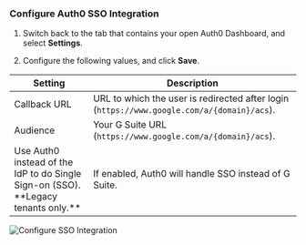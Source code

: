 ### Configure Auth0 SSO Integration

1. Switch back to the tab that contains your open Auth0 Dashboard, and select **Settings**.

2. Configure the following values, and click **Save**.

<table class="table">
    <thead>
        <tr>
            <th><strong>Setting</strong></th>
            <th><strong>Description</strong></th>
        </tr>
    </thead>
    <tbody>
        <tr>
            <td>Callback URL</td>
            <td>URL to which the user is redirected after login (<code>https://www.google.com/a/{domain}/acs</code>).</td>
        </tr>
        <tr>
            <td>Audience</td>
            <td>Your G Suite URL (<code>https://www.google.com/a/{domain}/acs</code>).</td>
        </tr>
        <tr>
            <td>Use Auth0 instead of the IdP to do Single Sign-on (SSO). **Legacy tenants only.**</td>
            <td>If enabled, Auth0 will handle SSO instead of G Suite.</td>
        </tr>
    </tbody>
</table>

![Configure SSO Integration](https://auth0.com/docs/media/articles/dashboard/sso-integrations/settings-g-suite.png)
